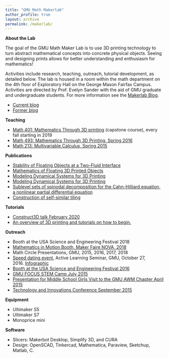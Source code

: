 ```yaml
---
title: "GMU Math Makerlab"
author_profile: true
layout: archive
permalink: /makerlab/
---
```



**About the Lab**

The goal of the GMU Math Maker Lab is to use 3D printing technology to turn abstract mathematical concepts into concrete physical objects. Seeing and designing prints allows for better understanding and enthusiasm for mathematics!

Activities include research, teaching, outreach, tutorial development, as detailed below. The lab is housed in a room within the math department on the 4th floor of Exploratory Hall on the George Mason Fairfax Campus. Activities are directed by Prof. Evelyn Sander with the aid of GMU graduate and undergraduate students. For more information see the [Makerlab Blog](http://gmumathmaker.blogspot.com/).

- [Current blog](https://mathmakerlab.gmu.edu)
- [Former blog](http://gmumathmaker.blogspot.com)

**Teaching**

- [Math 401: Mathematics Through 3D printing](http://gmumathmaker.blogspot.com/2021/09/mathematics-through-3d-printing-fall.html) (capstone course), every fall starting in 2019
- [Math 493: Mathematics Through 3D Printing, Spring 2016](http://gmumathmaker.blogspot.com/2016/03/thingiverse-entries-for-math-493.html)
- [Math 213: Multivariable Calculus, Spring 2015](http://gmumathmaker.blogspot.com/2015/05/calling-it-semester-on-multivariable.html)

**Publications**

- [Stability of Floating Objects at a Two-Fluid Interface](/publication/ABBCST24)
- [Mathematics of Floating 3D Printed Objects](/publication/ABCNS23)
- [Modeling Dynamical Systems for 3D Printing](https://www.ams.org/notices/202011/rnoti-p1692.pdf)
- [Modeling Dynamical Systems for 3D Printing](https://www.ams.org/notices/202011/rnoti-p1692.pdf)
- [Sublevel sets of spinodal decomposition for the Cahn-Hilliard equation, a nonlinear partial differential equation](http://gmumathmaker.blogspot.com/2015/01/spinodal-decomposition.html)
- [Construction of self-similar tiling](http://gmumathmaker.blogspot.com/2015/10/tiling-plane.html)

**Tutorials**

- [Construct3D talk February 2020](../files/talks/construct3d2020.html)
- [An overview of 3D printing and tutorials on how to begin.](../files/talks/an-introduction-to-3d-print.html)

**Outreach**

- Booth at the USA Science and Engineering Festival 2018
- [Mathematics in Motion Booth, Maker Faire NOVA, 2018](http://gmumathmaker.blogspot.com/2018/03/mathematics-in-motion-at-maker-faire.html)
- Math Circle Presentations, GMU, 2015, 2016, 2017, 2018
- [Speed dating event](http://math.gmu.edu/~sander/talks/speeddating/3DTalkSander102716.pdf), Active Learning Seminar, GMU, October 27, 2016. [Infographic](http://math.gmu.edu/~sander/talks/speeddating/infographic-sander.pdf)
- [Booth at the USA Science and Engineering Festival 2016](http://gmumathmaker.blogspot.com/2016/06/usa-sef.html)
- [GMU FOCUS STEM Camp July 2015](http://gmumathmaker.blogspot.com/2015/07/focus-stem-camp.html)
- [Presentation for Middle School Girls Visit to the GMU AWM Chapter April 2015](http://gmumathmaker.blogspot.com/2015/04/mathematical-3d-printing-talk.html)
- [Technology and Innovations Conference September 2015](../files/talks/an-introduction-to-3d-print.html)

**Equipment**

- Ultimaker S5
- Ultimaker S7
- Monoprice mini

**Software**  

- Slicers: Makerbot Desktop, Simplify 3D, and CURA
- Design: OpenSCAD, Tinkercad, Mathematica, Paraview, Sketchup, Matlab, C.

